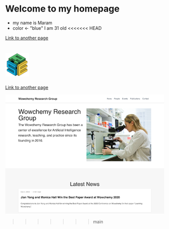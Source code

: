 # Welcome to my homepage



- my name is Maram 
- color <- "blue" I am 31 old
<<<<<<< HEAD

 [Link to another page](http://www.google.com) 
 
![sss](https://raw.githubusercontent.com/RSE-Sheffield/RSE-Sheffield.github.io/master/assets/images/logo/rse-logoonly-stroke-small.png)
=======
 [Link to another page](http://www.google.com) 

 ![](1.png)
 
>>>>>>> main
